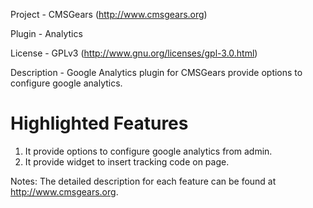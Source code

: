 Project 	- CMSGears (http://www.cmsgears.org)

Plugin  	- Analytics

License 	- GPLv3 (http://www.gnu.org/licenses/gpl-3.0.html)

Description - Google Analytics plugin for CMSGears provide options to configure google analytics.

Highlighted Features
=========================================
1. It provide options to configure google analytics from admin.
2. It provide widget to insert tracking code on page.

Notes: The detailed description for each feature can be found at http://www.cmsgears.org.
